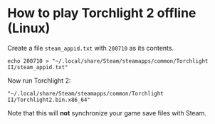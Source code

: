 # How to play Torchlight 2 offline (Linux)

Create a file `steam_appid.txt` with `200710` as its contents.

    echo 200710 > "~/.local/share/Steam/steamapps/common/Torchlight II/steam_appid.txt" 
  
Now run Torchlight 2:

    "~/.local/share/Steam/steamapps/common/Torchlight II/Torchlight2.bin.x86_64"
  
Note that this will **not** synchronize your game save files with Steam.
